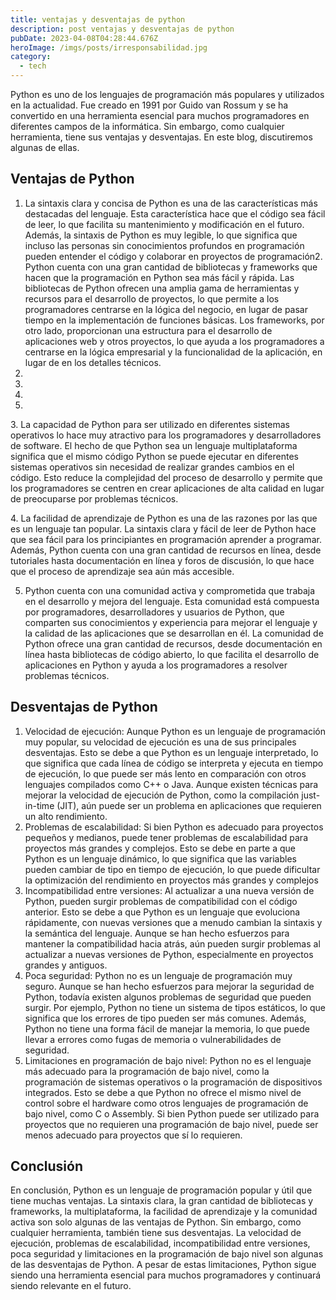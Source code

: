 ```yaml
---
title: ventajas y desventajas de python
description: post ventajas y desventajas de python
pubDate: 2023-04-08T04:28:44.676Z
heroImage: /imgs/posts/irresponsabilidad.jpg
category:
  - tech
---
```

Python es uno de los lenguajes de programación más populares y utilizados en la actualidad. Fue creado en 1991 por Guido van Rossum y se ha convertido en una herramienta esencial para muchos programadores en diferentes campos de la informática. Sin embargo, como cualquier herramienta, tiene sus ventajas y desventajas. En este blog, discutiremos algunas de ellas.

## Ventajas de Python

1. La sintaxis clara y concisa de Python es una de las características más destacadas del lenguaje. Esta característica hace que el código sea fácil de leer, lo que facilita su mantenimiento y modificación en el futuro. Además, la sintaxis de Python es muy legible, lo que significa que incluso las personas sin conocimientos profundos en programación pueden entender el código y colaborar en proyectos de programación2﻿. Python cuenta con una gran cantidad de bibliotecas y frameworks que hacen que la programación en Python sea más fácil y rápida. Las bibliotecas de Python ofrecen una amplia gama de herramientas y recursos para el desarrollo de proyectos, lo que permite a los programadores centrarse en la lógica del negocio, en lugar de pasar tiempo en la implementación de funciones básicas. Los frameworks, por otro lado, proporcionan una estructura para el desarrollo de aplicaciones web y otros proyectos, lo que ayuda a los programadores a centrarse en la lógica empresarial y la funcionalidad de la aplicación, en lugar de en los detalles técnicos.
2.
3.
4.
5.

3﻿. La capacidad de Python para ser utilizado en diferentes sistemas operativos lo hace muy atractivo para los programadores y desarrolladores de software. El hecho de que Python sea un lenguaje multiplataforma significa que el mismo código Python se puede ejecutar en diferentes sistemas operativos sin necesidad de realizar grandes cambios en el código. Esto reduce la complejidad del proceso de desarrollo y permite que los programadores se centren en crear aplicaciones de alta calidad en lugar de preocuparse por problemas técnicos. 

4﻿. La facilidad de aprendizaje de Python es una de las razones por las que es un lenguaje tan popular. La sintaxis clara y fácil de leer de Python hace que sea fácil para los principiantes en programación aprender a programar. Además, Python cuenta con una gran cantidad de recursos en línea, desde tutoriales hasta documentación en línea y foros de discusión, lo que hace que el proceso de aprendizaje sea aún más accesible.

5. Python cuenta con una comunidad activa y comprometida que trabaja en el desarrollo y mejora del lenguaje. Esta comunidad está compuesta por programadores, desarrolladores y usuarios de Python, que comparten sus conocimientos y experiencia para mejorar el lenguaje y la calidad de las aplicaciones que se desarrollan en él. La comunidad de Python ofrece una gran cantidad de recursos, desde documentación en línea hasta bibliotecas de código abierto, lo que facilita el desarrollo de aplicaciones en Python y ayuda a los programadores a resolver problemas técnicos.  

## Desventajas de Python

1. Velocidad de ejecución: Aunque Python es un lenguaje de programación muy popular, su velocidad de ejecución es una de sus principales desventajas. Esto se debe a que Python es un lenguaje interpretado, lo que significa que cada línea de código se interpreta y ejecuta en tiempo de ejecución, lo que puede ser más lento en comparación con otros lenguajes compilados como C++ o Java. Aunque existen técnicas para mejorar la velocidad de ejecución de Python, como la compilación just-in-time (JIT), aún puede ser un problema en aplicaciones que requieren un alto rendimiento.
2. Problemas de escalabilidad: Si bien Python es adecuado para proyectos pequeños y medianos, puede tener problemas de escalabilidad para proyectos más grandes y complejos. Esto se debe en parte a que Python es un lenguaje dinámico, lo que significa que las variables pueden cambiar de tipo en tiempo de ejecución, lo que puede dificultar la optimización del rendimiento en proyectos más grandes y complejos
3. Incompatibilidad entre versiones: Al actualizar a una nueva versión de Python, pueden surgir problemas de compatibilidad con el código anterior. Esto se debe a que Python es un lenguaje que evoluciona rápidamente, con nuevas versiones que a menudo cambian la sintaxis y la semántica del lenguaje. Aunque se han hecho esfuerzos para mantener la compatibilidad hacia atrás, aún pueden surgir problemas al actualizar a nuevas versiones de Python, especialmente en proyectos grandes y antiguos.
4. Poca seguridad: Python no es un lenguaje de programación muy seguro. Aunque se han hecho esfuerzos para mejorar la seguridad de Python, todavía existen algunos problemas de seguridad que pueden surgir. Por ejemplo, Python no tiene un sistema de tipos estáticos, lo que significa que los errores de tipo pueden ser más comunes. Además, Python no tiene una forma fácil de manejar la memoria, lo que puede llevar a errores como fugas de memoria o vulnerabilidades de seguridad. 
5. Limitaciones en programación de bajo nivel: Python no es el lenguaje más adecuado para la programación de bajo nivel, como la programación de sistemas operativos o la programación de dispositivos integrados. Esto se debe a que Python no ofrece el mismo nivel de control sobre el hardware como otros lenguajes de programación de bajo nivel, como C o Assembly. Si bien Python puede ser utilizado para proyectos que no requieren una programación de bajo nivel, puede ser menos adecuado para proyectos que sí lo requieren.

## Conclusión

En conclusión, Python es un lenguaje de programación popular y útil que tiene muchas ventajas. La sintaxis clara, la gran cantidad de bibliotecas y frameworks, la multiplataforma, la facilidad de aprendizaje y la comunidad activa son solo algunas de las ventajas de Python. Sin embargo, como cualquier herramienta, también tiene sus desventajas. La velocidad de ejecución, problemas de escalabilidad, incompatibilidad entre versiones, poca seguridad y limitaciones en la programación de bajo nivel son algunas de las desventajas de Python. A pesar de estas limitaciones, Python sigue siendo una herramienta esencial para muchos programadores y continuará siendo relevante en el futuro.
